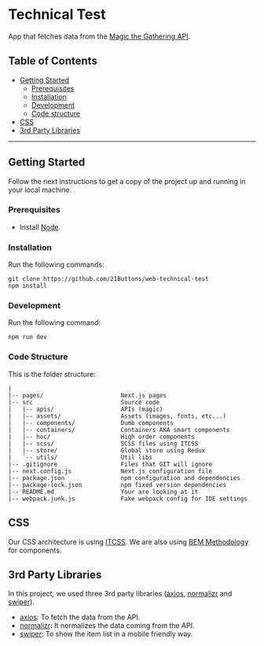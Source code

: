 # Technical Test

App that fetches data from the [Magic the Gathering API](https://docs.magicthegathering.io/).

## Table of Contents

- [Getting Started](#getting-started)
  - [Prerequisites](#prerequisites)
  - [Installation](#installation)
  - [Development](#development)
  - [Code structure](#code-structure)
- [CSS](#css)
- [3rd Party Libraries](#3rd-party-libraries)

---

## Getting Started

Follow the next instructions to get a copy of the project up and running in your local machine.

### Prerequisites

- Install [Node](https://nodejs.org/).

### Installation

Run the following commands:
```
git clone https://github.com/21Buttons/web-technical-test
npm install
```

### Development

Run the following command:
```
npm run dev
```

### Code Structure

This is the folder structure:

```
|
|-- pages/                      Next.js pages
|-- src                         Source code
|   |-- apis/                   APIs (magic)
|   |-- assets/                 Assets (images, fonts, etc...)
|   |-- components/             Dumb components
|   |-- containers/             Containers AKA smart components
|   |-- hoc/                    High order components
|   |-- scss/                   SCSS files using ITCSS
|   |-- store/                  Global store using Redux
|   `-- utils/                  Util libs
|-- .gitignore                  Files that GIT will ignore
|-- next.config.js              Next.js configuration file
|-- package.json                npm configuration and dependencies
|-- package-lock.json           npm fixed version dependencies
|-- README.md                   Your are looking at it
|-- webpack.junk.js             Fake webpack config for IDE settings
```

## CSS

Our CSS architecture is using [ITCSS](https://www.xfive.co/blog/itcss-scalable-maintainable-css-architecture/).
We are also using [BEM Methodology](https://css-tricks.com/bem-101/) for components.

## 3rd Party Libraries

In this project, we used three 3rd party libraries ([axios](https://github.com/axios/axios),
[normalizr](https://github.com/paularmstrong/normalizr) and [swiper](https://github.com/nolimits4web/swiper)).

- [axios](https://github.com/axios/axios): To fetch the data from the API.
- [normalizr](https://github.com/paularmstrong/normalizr): It normalizes the data coming from the API.
- [swiper](https://github.com/nolimits4web/swiper): To show the item list in a mobile friendly way.

